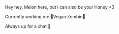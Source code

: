 Hey hey, Melon here, but I can also be your Honey <3

Currently working on:
🥬Vegan Zombie🥗

Always up for a chat 🖤
